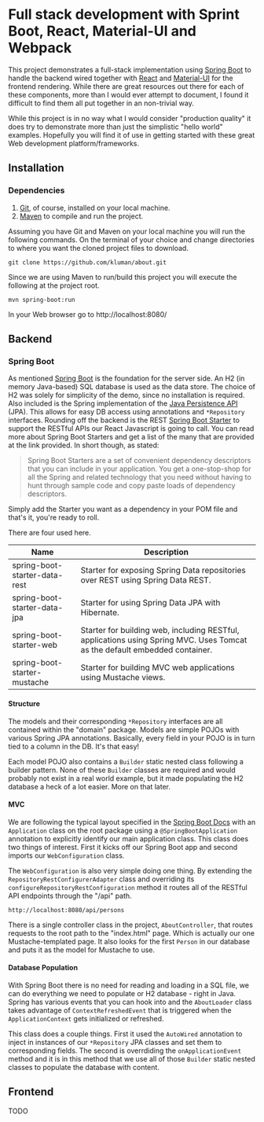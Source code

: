 # Full stack development with Sprint Boot, React, Material-UI and Webpack

This project demonstrates a full-stack implementation using [Spring Boot](https://projects.spring.io/spring-boot/)
to handle the backend wired together with [React](https://facebook.github.io/react/) and 
[Material-UI](https://github.com/callemall/material-ui) for the frontend rendering. 
While there are great resources out there for each of these components, more than 
I would ever attempt to document, I found it difficult to find them all put together
in an non-trivial way.

While this project is in no way what I would consider "production quality" it does
try to demonstrate more than just the simplistic "hello world" examples. Hopefully you
will find it of use in getting started with these great Web development platform/frameworks.

## Installation

### Dependencies

1. [Git](https://git-scm.com/downloads), of course, installed on your local machine. 
2. [Maven](https://maven.apache.org/) to compile and run the project.

Assuming you have Git and Maven on your local machine you will run the following commands. On the terminal of your
choice and change directories to where you want the cloned project files to download.

```
git clone https://github.com/kluman/about.git
```
Since we are using Maven to run/build this project you will execute the following at the project root.

```
mvn spring-boot:run
```
In your Web browser go to <span style="font-style: Courier;">http://localhost:8080/</span> 


## Backend

### Spring Boot

As mentioned [Spring Boot](https://projects.spring.io/spring-boot/) is the foundation
for the server side. An H2 (in memory Java-based) SQL database is used as the data store. The 
choice of H2 was solely for simplicity of the demo, since no installation is required. 
Also included is the Spring implementation of the [Java Persistence API](http://projects.spring.io/spring-data-jpa/) 
(JPA). This allows for easy DB access using annotations and `*Repository` interfaces.
Rounding off the backend is the REST [Spring Boot
Starter](http://docs.spring.io/spring-boot/docs/current/reference/htmlsingle/#using-boot-starter) to 
support the RESTful APIs our React Javascript is going to call. You can read more about Spring
Boot Starters and get a list of the many that are provided at the link provided. In short though,
as stated:

>Spring Boot Starters are a set of convenient dependency descriptors that you can include 
in your application. You get a one-stop-shop for all the Spring and related technology that you 
need without having to hunt through sample code and copy paste loads of dependency descriptors.

Simply add the Starter you want as a dependency in your POM file and that's it, you're ready to roll.

There are four used here.

|Name                           | Description               
-------------------------------|----------------------------
spring-boot-starter-data-rest  | Starter for exposing Spring Data repositories over REST using Spring Data REST. |
spring-boot-starter-data-jpa   | Starter for using Spring Data JPA with Hibernate.
spring-boot-starter-web        | Starter for building web, including RESTful, applications using Spring MVC. Uses Tomcat as the default embedded container.
spring-boot-starter-mustache   | Starter for building MVC web applications using Mustache views.


#### Structure

The models and their corresponding `*Repository` interfaces are all contained within 
the "domain" package. Models are simple POJOs with various Spring JPA annotations. Basically, 
every field in your POJO is in turn tied to a column in the DB.
It's that easy!

Each model POJO also contains a `Builder` static nested class 
following a builder pattern. None of these `Builder` classes are required and
would probably not exist in a real world example, but it made populating the H2 database
a heck of a lot easier. More on that later.

#### MVC

We are following the typical layout specified in the [Spring Boot Docs](http://docs.spring.io/spring-boot/docs/current/reference/htmlsingle/#using-boot-locating-the-main-class)
with an `Application` class on the root package using a `@SpringBootApplication` annotation to 
explicitly identify our main application class. This class does two things of interest. First it kicks off our Spring
Boot app and second imports our `WebConfiguration` class.
 
The `WebConfiguration` is also very simple doing one thing. By extending the `RepositoryRestConfigurerAdapter`
class and overriding its `configureRepositoryRestConfiguration` method it routes all of the RESTful API 
endpoints through the "/api" path.

```
http://localhost:8080/api/persons
```

There is a single controller class in the project, `AboutController`, that routes requests to the root path to the
"index.html" page. Which is actually our one Mustache-templated page. It also looks for the first `Person` in our
database and puts it as the model for Mustache to use.

#### Database Population

With Spring Boot there is no need for reading and loading in a SQL file, we can do everything we need to populate
or H2 database - right in Java. Spring has various events that you can hook into and the `AboutLoader` class takes 
advantage of `ContextRefreshedEvent` that is triggered when the `ApplicationContext` gets initialized or refreshed.

This class does a couple things. First it used the `AutoWired` annotation to inject in instances of our `*Repository` JPA 
classes and set them to corresponding fields. The second is overrdiding the `onApplicationEvent` method and it is
in this method that we use all of those `Builder` static nested classes to populate the database with content.

## Frontend

TODO
